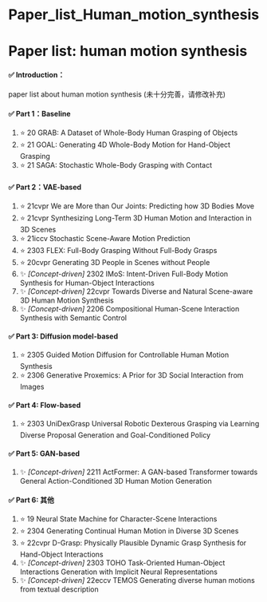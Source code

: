 # Paper_list_Human_motion_synthesis
# Paper list: human motion synthesis

#### ✅ Introduction：
 paper list about human motion synthesis
(未十分完善，请修改补充)

#### ✅ Part 1：Baseline
1. ⭐ 20 GRAB: A Dataset of Whole-Body Human Grasping of Objects
1. ⭐ 21 GOAL: Generating 4D Whole-Body Motion for Hand-Object Grasping
1. ⭐ 21 SAGA: Stochastic Whole-Body Grasping with Contact

#### ✅ Part 2：VAE-based
1. ⭐ 21cvpr We are More than Our Joints: Predicting how 3D Bodies Move
1. ⭐ 21cvpr Synthesizing Long-Term 3D Human Motion and Interaction in 3D Scenes
1. ⭐ 21iccv Stochastic Scene-Aware Motion Prediction
1. ⭐ 2303 FLEX: Full-Body Grasping Without Full-Body Grasps
1. ⭐ 20cvpr Generating 3D People in Scenes without People
1. ✨ _[Concept-driven]_  2302 IMoS: Intent-Driven Full-Body Motion Synthesis for Human-Object Interactions
1. ✨ _[Concept-driven]_  22cvpr Towards Diverse and Natural Scene-aware 3D Human Motion Synthesis
1. ✨ _[Concept-driven]_  2206 Compositional Human-Scene Interaction Synthesis with Semantic Control

#### ✅ Part 3: Diffusion model-based
1. ⭐ 2305 Guided Motion Diffusion for Controllable Human Motion Synthesis 
1. ⭐ 2306 Generative Proxemics: A Prior for 3D Social Interaction from Images

#### ✅ Part 4: Flow-based
1. ⭐ 2303 UniDexGrasp Universal Robotic Dexterous Grasping via Learning Diverse Proposal Generation and Goal-Conditioned Policy

#### ✅ Part 5: GAN-based
1. ✨ _[Concept-driven]_ 2211 ActFormer: A GAN-based Transformer towards General Action-Conditioned 3D Human Motion Generation

#### ✅ Part 6: 其他
1. ⭐ 19 Neural State Machine for Character-Scene Interactions 
1. ⭐ 2304 Generating Continual Human Motion in Diverse 3D Scenes
1. ⭐ 22cvpr D-Grasp: Physically Plausible Dynamic Grasp Synthesis for Hand-Object Interactions
1. ✨ _[Concept-driven]_ 2303 TOHO Task-Oriented Human-Object Interactions Generation with Implicit Neural Representations
1. ✨ _[Concept-driven]_ 22eccv TEMOS Generating diverse human motions from textual description



